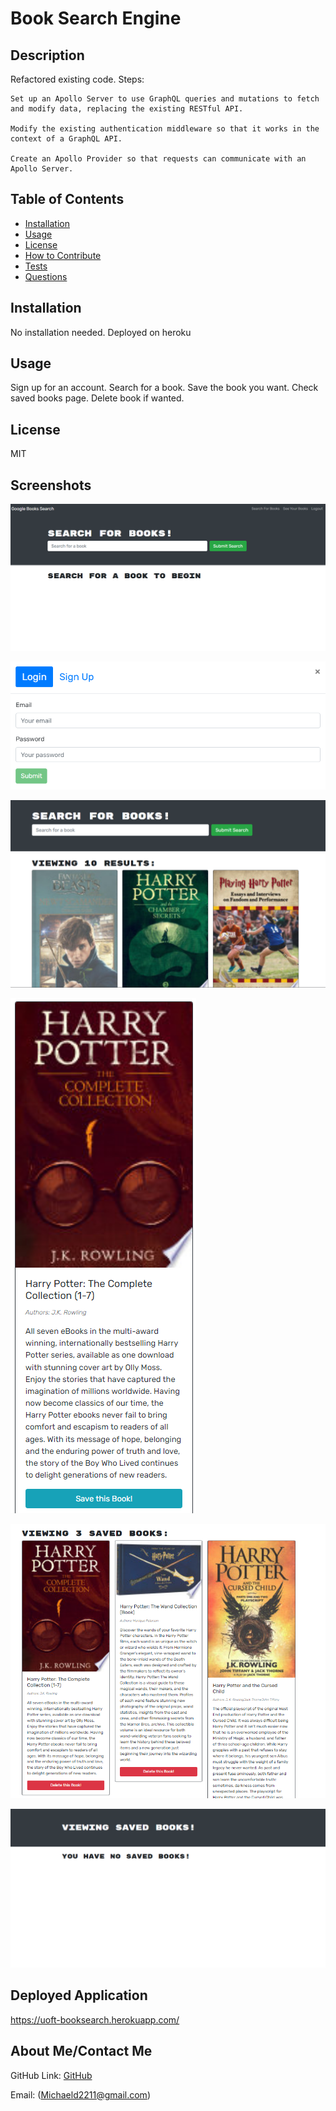 # Book Search Engine 
  ## Description
  Refactored existing code. Steps: 
  
  	Set up an Apollo Server to use GraphQL queries and mutations to fetch and modify data, replacing the existing RESTful API.

	Modify the existing authentication middleware so that it works in the context of a GraphQL API.

	Create an Apollo Provider so that requests can communicate with an Apollo Server.

  ## Table of Contents
  - [Installation](#installation)
  - [Usage](#usage)
  - [License](#license)
  - [How to Contribute](#contributing)
  - [Tests](#tests)
  - [Questions](#questions)

  ## Installation
  No installation needed. Deployed on heroku

  ## Usage
  Sign up for an account. Search for a book. Save the book you want. Check saved books page. Delete book if wanted.

  ## License
  MIT

  ## Screenshots
  
  ![Screenshot](imgs/Capture.PNG)

  ![Screenshot](imgs/Capture1.PNG)

  ![Screenshot](imgs/Capture2.PNG)

  ![Screenshot](imgs/Capture3.PNG)

  ![Screenshot](imgs/Capture4.PNG)

  ![Screenshot](imgs/Capture5.PNG)
  

  ## Deployed Application
  https://uoft-booksearch.herokuapp.com/

  ## About Me/Contact Me
  GitHub Link: [GitHub](https://github.com/MichaelDigi)

  Email: (Michaeld2211@gmail.com)

  